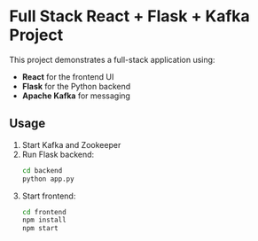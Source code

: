 # Full Stack React + Flask + Kafka Project

This project demonstrates a full-stack application using:

- **React** for the frontend UI
- **Flask** for the Python backend
- **Apache Kafka** for messaging

## Usage

1. Start Kafka and Zookeeper
2. Run Flask backend:
    ```bash
    cd backend
    python app.py
    ```
3. Start frontend:
    ```bash
    cd frontend
    npm install
    npm start
    ```